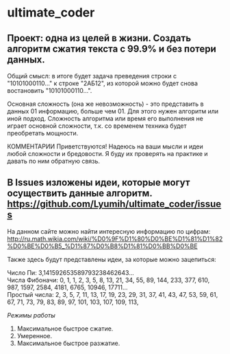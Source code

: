 # ultimate_coder
## Проект: одна из целей в жизни. Создать алгоритм сжатия текста с 99.9% и без потери данных.

Общий смысл: в итоге будет задача преведения строки с "10101000110..." к строке "2АБ12", из которой можно будет снова востановить  "10101000110...".


Основная сложность (она же невозможность) - это представить в данных 01 информацию, больше чем 01. Для этого нужен алгоритм или иной подход. 
Сложность алгоритма или время его выполнения не играет основной сложности, т.к. со временем техника будет преобретать мощности. 

  
КОММЕНТАРИИ Приветствуются! Надеюсь на ваши мысли и идеи любой сложности и бредовости. Я буду их проверять на практике и давать по ним обратную связь. 
## В Issues изложены идеи, которые могут осуществить данные алгоритм. https://github.com/Lyumih/ultimate_coder/issues

На данном сайте можно найти интересную информацию по цифрам: http://ru.math.wikia.com/wiki/%D0%9F%D1%80%D0%BE%D1%81%D1%82%D0%BE%D0%B5_%D1%87%D0%B8%D1%81%D0%BB%D0%BE

Также здесь будут представлены идеи, за которые можно зацепиться:

Число Пи: 3,141592653589793238462643...  
Числа Фибоначи: 0, 1, 1, 2, 3, 5, 8, 13, 21, 34, 55, 89, 144, 233, 377, 610, 987, 1597, 2584, 4181, 6765, 10946, 17711...   
Простый числа: 2, 3, 5, 7, 11, 13, 17, 19, 23, 29, 31, 37, 41, 43, 47, 53, 59, 61, 67, 71, 73, 79, 83, 89, 97, 101, 103, 107, 109, 113,   

*Режимы работы*
1. Максимальное быстрое сжатие.
2. Умеренное.
3. Максимальное быстрое разжатие.
